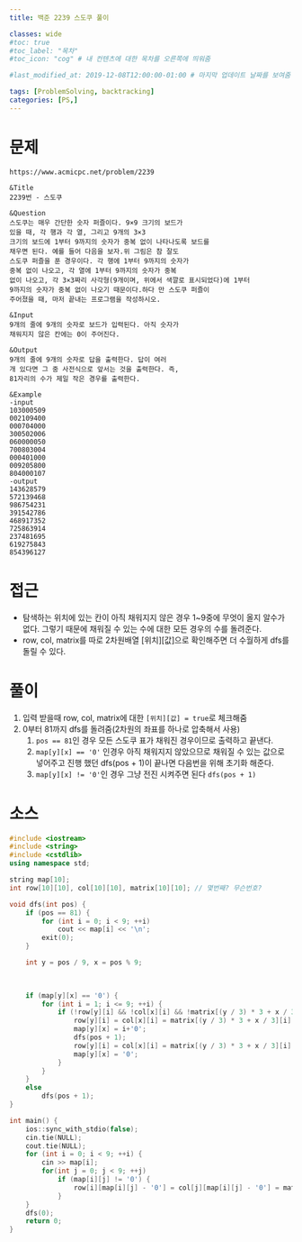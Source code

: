 ```yaml
---
title: 백준 2239 스도쿠 풀이

classes: wide
#toc: true
#toc_label: "목차"
#toc_icon: "cog" # 내 컨텐츠에 대한 목차를 오른쪽에 띄워줌

#last_modified_at: 2019-12-08T12:00:00-01:00 # 마지막 업데이트 날짜를 보여줌

tags: [ProblemSolving, backtracking]
categories: [PS,]
---
```


# 문제
```
https://www.acmicpc.net/problem/2239

&Title
2239번 - 스도쿠

&Question
스도쿠는 매우 간단한 숫자 퍼즐이다. 9×9 크기의 보드가 
있을 때, 각 행과 각 열, 그리고 9개의 3×3 
크기의 보드에 1부터 9까지의 숫자가 중복 없이 나타나도록 보드를 
채우면 된다. 예를 들어 다음을 보자.위 그림은 참 잘도 
스도쿠 퍼즐을 푼 경우이다. 각 행에 1부터 9까지의 숫자가 
중복 없이 나오고, 각 열에 1부터 9까지의 숫자가 중복 
없이 나오고, 각 3×3짜리 사각형(9개이며, 위에서 색깔로 표시되었다)에 1부터 
9까지의 숫자가 중복 없이 나오기 때문이다.하다 만 스도쿠 퍼즐이 
주어졌을 때, 마저 끝내는 프로그램을 작성하시오. 

&Input
9개의 줄에 9개의 숫자로 보드가 입력된다. 아직 숫자가 
채워지지 않은 칸에는 0이 주어진다. 

&Output
9개의 줄에 9개의 숫자로 답을 출력한다. 답이 여러 
개 있다면 그 중 사전식으로 앞서는 것을 출력한다. 즉, 
81자리의 수가 제일 작은 경우를 출력한다. 

&Example
-input
103000509
002109400
000704000
300502006
060000050
700803004
000401000
009205800
804000107
-output
143628579
572139468
986754231
391542786
468917352
725863914
237481695
619275843
854396127
```

# 접근
* 탐색하는 위치에 있는 칸이 아직 채워지지 않은 경우 1~9중에 무엇이 올지 알수가 없다. 그렇기 때문에 채워질 수 있는 수에 대한 모든 경우의 수를 돌려준다.
* row, col, matrix를 따로 2차원배열 [위치][값]으로 확인해주면 더 수월하게 dfs를 돌릴 수 있다.

# 풀이
1. 입력 받을때 row, col, matrix에 대한 `[위치][값] = true`로 체크해줌
1. 0부터 81까지 dfs를 돌려줌(2차원의 좌표를 하나로 압축해서 사용)
    1. `pos == 81`인 경우 모든 스도쿠 표가 채워진 경우이므로 출력하고 끝낸다.
    1. `map[y][x] == '0'` 인경우 아직 채워지지 않았으므로 채워질 수 있는 값으로 넣어주고 진행 했던 dfs(pos + 1)이 끝나면 다음번을 위해 초기화 해준다.
    1. `map[y][x] != '0'`인 경우 그냥 전진 시켜주면 된다 `dfs(pos + 1)`


# 소스
```C++
#include <iostream>
#include <string>
#include <cstdlib>
using namespace std;

string map[10];
int row[10][10], col[10][10], matrix[10][10]; // 몇번째? 무슨번호?

void dfs(int pos) {
	if (pos == 81) {
		for (int i = 0; i < 9; ++i)
			cout << map[i] << '\n';
		exit(0);
	}

	int y = pos / 9, x = pos % 9;

	
		
	if (map[y][x] == '0') {
		for (int i = 1; i <= 9; ++i) {
			if (!row[y][i] && !col[x][i] && !matrix[(y / 3) * 3 + x / 3][i]) {
				row[y][i] = col[x][i] = matrix[(y / 3) * 3 + x / 3][i] = true;
				map[y][x] = i+'0';
				dfs(pos + 1);
				row[y][i] = col[x][i] = matrix[(y / 3) * 3 + x / 3][i] = false;
				map[y][x] = '0';
			}
		}
	}
	else
		dfs(pos + 1);
}

int main() {
	ios::sync_with_stdio(false);
	cin.tie(NULL);
	cout.tie(NULL);
	for (int i = 0; i < 9; ++i) {
		cin >> map[i];
		for(int j = 0; j < 9; ++j)
			if (map[i][j] != '0') {
				row[i][map[i][j] - '0'] = col[j][map[i][j] - '0'] = matrix[(i / 3) * 3 + j / 3][map[i][j] - '0'] = true;
			}
	}
	dfs(0);
	return 0;
}
```